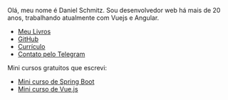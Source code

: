 Olá, meu nome é Daniel Schmitz. Sou desenvolvedor web há mais de 20 anos, trabalhando atualmente com Vuejs e Angular. 

* [Meu Livros](http://leanpub.com/u/danielschmitz) 
* [GitHub](https://github.com/danielschmitz) 
* [Currículo](https://www.linkedin.com/in/danielschmitz/) 
* [Contato pelo Telegram](https://t.me/danielschmitz) 

Mini cursos gratuitos que escrevi:

*   [Mini curso de Spring Boot](https://danielschmitz.com.br/curso-spring-boot/)
*   [Mini curso de Vue.js](https://danielschmitz.com.br/curso-vue/)



